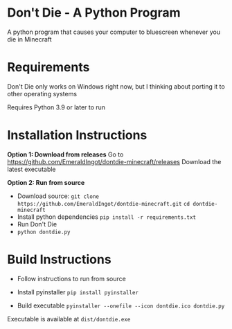# Don't Die - A Python Program
A python program that causes your computer to bluescreen whenever you die in Minecraft

# Requirements
Don't Die only works on Windows right now, but I thinking about porting it to other operating systems

Requires Python 3.9 or later to run

# Installation Instructions
**Option 1: Download from releases**
Go to https://github.com/EmeraldIngot/dontdie-minecraft/releases
Download the latest executable

**Option 2: Run from source**

 - Download source:
 `git clone https://github.com/EmeraldIngot/dontdie-minecraft.git`
 `cd dontdie-minecraft`
 - Install python dependencies
`pip install -r requirements.txt`
 - Run Don't Die
 - `python dontdie.py`


# Build Instructions

 - Follow instructions to run from source
 
 - Install pyinstaller
 `pip install pyinstaller`

 - Build executable
 `pyinstaller --onefile --icon dontdie.ico dontdie.py`

Executable is available at `dist/dontdie.exe`

 
